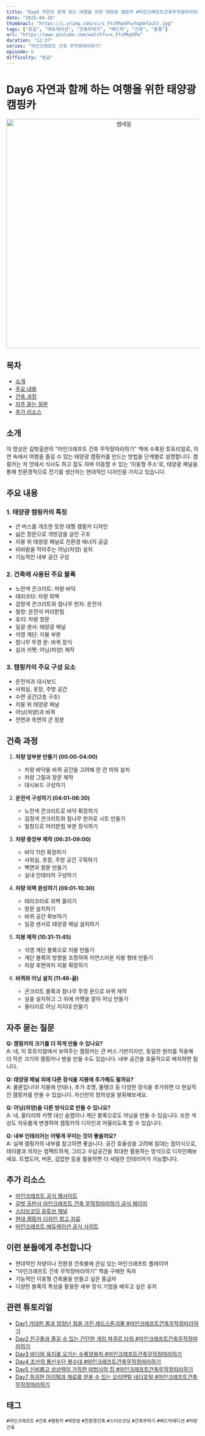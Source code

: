 ```yaml
---
title: "Day6 자연과 함께 하는 여행을 위한 태양광 캠핑카 #마인크래프트건축무작정따라하기"
date: "2025-04-26"
thumbnail: "https://i.ytimg.com/vi/s_FtcMhpUPo/hqdefault.jpg"
tags: ["중급", "에듀케이션", "건축무따기", "베드락", "건축", "롱폼"]
url: "https://www.youtube.com/watch?v=s_FtcMhpUPo"
duration: "12:37"
series: "마인크래프트 건축 무작정따라하기"
episode: 6
difficulty: "중급"
---
```

# Day6 자연과 함께 하는 여행을 위한 태양광 캠핑카
<div align="center">
  <img src="https://i.ytimg.com/vi/s_FtcMhpUPo/hqdefault.jpg" alt="썸네일" width="600"/>
</div>

## 목차
- [소개](#소개)
- [주요 내용](#주요-내용)
- [건축 과정](#건축-과정)
- [자주 묻는 질문](#자주-묻는-질문)
- [추가 리소스](#추가-리소스)

## 소개
이 영상은 길벗출판의 "마인크래프트 건축 무작정따라하기" 책에 수록된 튜토리얼로, 자연 속에서 여행을 즐길 수 있는 태양광 캠핑카를 만드는 방법을 단계별로 설명합니다. 캠핑카는 차 안에서 식사도 하고 잠도 자며 이동할 수 있는 '이동형 주소'로, 태양광 패널을 통해 친환경적으로 전기를 생산하는 현대적인 디자인을 가지고 있습니다.

## 주요 내용
### 1. 태양광 캠핑카의 특징
- 큰 버스를 개조한 듯한 대형 캠핑카 디자인
- 넓은 창문으로 개방감을 살린 구조
- 지붕 위 태양광 패널로 친환경 에너지 공급
- 비바람을 막아주는 어닝(차양) 설치
- 기능적인 내부 공간 구성

### 2. 건축에 사용된 주요 블록
- 노란색 콘크리트: 차량 바닥
- 테라코타: 차량 외벽
- 검정색 콘크리트와 참나무 판자: 운전석
- 철창: 운전석 머리받침
- 유리: 차량 창문
- 일광 센서: 태양광 패널
- 석영 계단: 지붕 부분
- 참나무 뚜껑 문: 바퀴 장식
- 실과 카펫: 어닝(차양) 제작

### 3. 캠핑카의 주요 구성 요소
- 운전석과 대시보드
- 샤워실, 옷장, 주방 공간
- 수면 공간(2층 구조)
- 지붕 위 태양광 패널
- 어닝(차양)과 바퀴
- 전면과 측면의 큰 창문

## 건축 과정
1. **차량 앞부분 만들기 (00:00-04:00)**
   - 차량 바닥을 바퀴 공간을 고려해 한 칸 띄워 설치
   - 차량 그릴과 창문 제작
   - 대시보드 구성하기

2. **운전석 구성하기 (04:01-06:30)**
   - 노란색 콘크리트로 바닥 확장하기
   - 검정색 콘크리트와 참나무 판자로 시트 만들기
   - 철창으로 머리받침 부분 장식하기

3. **차량 중앙부 제작 (06:31-09:00)**
   - 바닥 11칸 확장하기
   - 샤워실, 옷장, 주방 공간 구획하기
   - 벽면과 창문 만들기
   - 실내 인테리어 구성하기

4. **차량 외벽 완성하기 (09:01-10:30)**
   - 테라코타로 외벽 올리기
   - 창문 설치하기
   - 바퀴 공간 확보하기
   - 일광 센서로 태양광 패널 설치하기

5. **지붕 제작 (10:31-11:45)**
   - 석영 계단 블록으로 지붕 만들기
   - 계단 블록의 방향을 조정하여 자연스러운 지붕 형태 만들기
   - 차량 후면까지 지붕 확장하기

6. **바퀴와 어닝 설치 (11:46-끝)**
   - 콘크리트 블록과 참나무 뚜껑 문으로 바퀴 제작
   - 실을 설치하고 그 위에 카펫을 깔아 어닝 만들기
   - 울타리로 어닝 지지대 만들기

## 자주 묻는 질문
**Q: 캠핑카의 크기를 더 작게 만들 수 있나요?**  
A: 네, 이 튜토리얼에서 보여주는 캠핑카는 큰 버스 기반이지만, 동일한 원리를 적용해 더 작은 크기의 캠핑카나 밴을 만들 수도 있습니다. 내부 공간을 효율적으로 배치하면 됩니다.

**Q: 태양광 패널 외에 다른 장식을 지붕에 추가해도 될까요?**  
A: 물론입니다! 지붕에 안테나, 추가 조명, 물탱크 등 다양한 장식을 추가하면 더 현실적인 캠핑카를 만들 수 있습니다. 자신만의 창의성을 발휘해보세요.

**Q: 어닝(차양)을 다른 방식으로 만들 수 있나요?**  
A: 네, 울타리와 카펫 대신 슬랩이나 계단 블록으로도 어닝을 만들 수 있습니다. 또한 색상도 자유롭게 변경하여 캠핑카의 디자인과 어울리도록 할 수 있습니다.

**Q: 내부 인테리어는 어떻게 꾸미는 것이 좋을까요?**  
A: 실제 캠핑카의 내부를 참고하면 좋습니다. 공간 효율성을 고려해 침대는 접이식으로, 테이블과 의자는 컴팩트하게, 그리고 수납공간을 최대한 활용하는 방식으로 디자인해보세요. 트랩도어, 버튼, 감압판 등을 활용하면 더 세밀한 인테리어가 가능합니다.

## 추가 리소스
- [마인크래프트 공식 웹사이트](https://www.minecraft.net/)
- [길벗 출판사 마인크래프트 건축 무작정따라하기 공식 페이지](링크)
- [스티브코딩 유튜브 채널](https://www.youtube.com/c/스티브코딩)
- [현대 캠핑카 디자인 참고 자료](링크)
- [마인크래프트 에듀케이션 공식 사이트](https://education.minecraft.net/)

## 이런 분들에게 추천합니다
- 현대적인 차량이나 친환경 건축물에 관심 있는 마인크래프트 플레이어
- "마인크래프트 건축 무작정따라하기" 책을 구매한 독자
- 기능적인 이동형 건축물을 만들고 싶은 중급자
- 다양한 블록의 특성을 활용한 세부 장식 기법을 배우고 싶은 유저

## 관련 튜토리얼
- [Day1 거대한 몸과 엄청난 힘을 가진 레드스톤괴물 #마인크래프트건축무작정따라하기](링크)
- [Day2 친구들과 즐길 수 있는 간단한 게임 파쿠르 타워 #마인크래프트건축무작정따라하기](링크)
- [Day3 바다와 육지를 오가는 수륙양용차 #마인크래프트건축무작정따라하기](링크)
- [Day4 조선의 통신수단 봉수대 #마인크래프트건축무작정따라하기](링크)
- [Day5 신비롭고 상상력이 가득한 마법사의 집 #마인크래프트건축무작정따라하기](링크)
- [Day7 희귀한 아이템과 재료를 얻을 수 있는 오리엔탈 네더포털 #마인크래프트건축무작정따라하기](링크)

## 태그
`#마인크래프트` `#건축` `#캠핑카` `#태양광` `#친환경건축` `#스티브코딩` `#건축무따기` `#베드락에디션` `#차량건축`